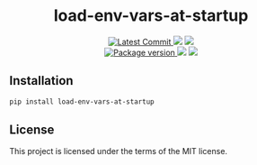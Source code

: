 <h1 align="center">
    <strong>load-env-vars-at-startup</strong>
</h1>
<p align="center">
    <a href="https://github.com/Kludex/load-env-vars-at-startup" target="_blank">
        <img src="https://img.shields.io/github/last-commit/Kludex/load-env-vars-at-startup" alt="Latest Commit">
    </a>
        <img src="https://img.shields.io/github/workflow/status/Kludex/load-env-vars-at-startup/CI">
        <img src="https://img.shields.io/codecov/c/github/Kludex/load-env-vars-at-startup">
    <br />
    <a href="https://pypi.org/project/load-env-vars-at-startup" target="_blank">
        <img src="https://img.shields.io/pypi/v/load-env-vars-at-startup" alt="Package version">
    </a>
    <img src="https://img.shields.io/pypi/pyversions/load-env-vars-at-startup">
    <img src="https://img.shields.io/github/license/Kludex/load-env-vars-at-startup">
</p>

## Installation

```bash
pip install load-env-vars-at-startup
```

## License

This project is licensed under the terms of the MIT license.
